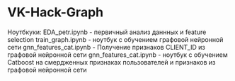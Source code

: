# VK-Hack-Graph

Ноутбкуки:
EDA_petr.ipynb - первичный анализ даннных и feature selection
train_graph.ipynb - ноутбук с обучением графовой нейронной сети
gnn_features_cat.ipynb - Получение признаков CLIENT_ID из графовой нейронной сети
gnn_features_cat.ipynb - ноутбук с обучением Catboost на смердженных признаках пользователей и признаков из графовой нейронной сети

